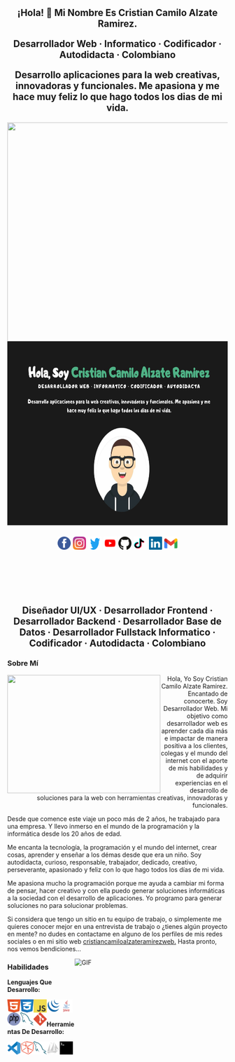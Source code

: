 <h2 align="center"> ¡Hola! 👋 Mi Nombre Es Cristian Camilo Alzate Ramirez.</p>
<p align="center">Desarrollador Web · Informatico · Codificador · Autodidacta · Colombiano</p>
<p align="center">Desarrollo aplicaciones para la web creativas, innovadoras y funcionales. Me apasiona y me hace muy feliz lo que hago todos los dias de mi vida.</p>

<img align="left" width="1000" height="500" src="https://github.com/demartini/demartini/blob/master/code.gif">

<p align="center">
<img width="1000" height="420" src="./assets/images/showcase.png">
</p>

<p align="center">
<a title="Facebook" href="https://www.facebook.com/cristiancamiloalzateramirezweb/"><img width="30" height="30" src="./assets/images/facebook.svg"></a>
<a title="Instagram" href="https://www.instagram.com/cristiancamiloalzateramirezweb/"><img width="30" height="30" src="./assets/images/instagram.svg"></a>
<a title="Twitter" href="https://twitter.com/ccarweb/"><img width="30" height="30" src="./assets/images/twitter.svg"></a>
<a title="YouTube" href="https://www.youtube.com/channel/UCwVKvGpc23akQhYlgUt2K7g/"><img width="30" height="30" src="./assets/images/youtube.svg"></a>
<a title="GitHub" href="https://github.com/cristiancamiloalzateramirezweb/"><img width="30" height="30" src="./assets/images/github.svg"></a>
<a title="TikTok" href="https://www.tiktok.com/@ccarweb/"><img width="30" height="30" src="./assets/images/tiktok.svg"></a>
<a title="Linkedin" href="https://www.linkedin.com/in/cristiancamiloalzateramirezweb/"><img width="30" height="30" src="./assets/images/linkedin.svg"></a>
<a title="Gmail" href="mailto:cristiancamiloalzateramirezweb@gmail.com"><img width="30" height="30" src="./assets/images/gmail.svg"></a>
</p>

<br><br><br><br>
Diseñador UI/UX · Desarrollador Frontend · Desarrollador Backend · Desarrollador Base de Datos · Desarrollador Fullstack Informatico · Codificador · Autodidacta · Colombiano

### Sobre Mí

<img align="left" width="350" height="270" src="https://github.com/demartini/demartini/blob/master/code.gif">

<p align="right">
Hola, Yo Soy Cristian Camilo Alzate Ramirez. Encantado de conocerte. Soy Desarrollador Web. Mi objetivo como desarrollador web es aprender cada día más e impactar de manera positiva a los clientes, colegas y el mundo del internet con el aporte de mis habilidades y de adquirir experiencias en el desarrollo de soluciones para la web con herramientas creativas, innovadoras y funcionales. 

Desde que comence este viaje un poco más de 2 años, he trabajado para una empresa. Y llevo inmerso en el mundo de la programación y la informática desde los 20 años de edad.

Me encanta la tecnología, la programación y el mundo del internet, crear cosas, aprender y enseñar a los démas desde que era un niño. Soy autodidacta, curioso, responsable, trabajador, dedicado, creativo, perseverante, apasionado y feliz con lo que hago todos los días de mi vida. 

Me apasiona mucho la programación porque me ayuda a cambiar mi forma de pensar, hacer creativo y con ella puedo generar soluciones informáticas a la sociedad con el desarrollo de aplicaciones. Yo programo para generar soluciones no para solucionar problemas.

Si considera que tengo un sitio en tu equipo de trabajo, o simplemente me quieres conocer mejor en una entrevista de trabajo o ¿tienes algún proyecto en mente? no dudes en contactame en alguno de los perfiles de mis redes sociales o en mi sitio web <a href="https://cristiancamiloalzateramirezweb.github.io/portafolio-web/">cristiancamiloalzateramirezweb.</a> Hasta pronto, nos vemos bendiciones...
</p>

<img align="right" alt="GIF" src="https://github.com/abhisheknaiidu/abhisheknaiidu/blob/master/code.gif?raw=true" width="350" height="200" />

### Habilidades

**Lenguajes Que Desarrollo:**

<img align="left" title="HTML" width="30" height="30" src="./assets/images/html.svg">
<img align="left" title="CSS" width="30" height="30" src="./assets/images/css.svg">
<img align="left" title="JavaScript" width="30" height="30" src="./assets/images/javascript.svg">
<img align="left" title="JQuery" width="30" height="30" src="./assets/images/jquery.svg">
<img align="left" title="Java" width="30" height="30" src="./assets/images/java.svg">
<img align="left" title="PHP" width="30" height="30" src="./assets/images/php.svg">
<img align="left" title="MySQL" width="30" height="30" src="./assets/images/mysql.svg">
<img align="left" title="Git" width="30" height="30" src="./assets/images/git.svg">

<br><br>

**Herramientas De Desarrollo:**

<img align="left" title="Visual Studio Code" width="30" height="30" src="./assets/images/visualstudiocode.svg">
<img align="left" title="NetBeans" width="30" height="30" src="./assets/images/netbeans.svg">
<img align="left" title="MySQL Workbench" width="30" height="30" src="./assets/images/mysql.svg">
<img align="left" title="phpMyAdmin" width="30" height="30" src="./assets/images/phpmyadmin.svg">
<img align="left" title="Terminal" width="30" height="30" src="./assets/images/terminal.svg">
